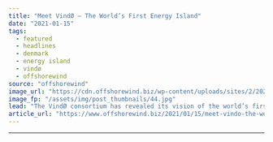 ```yaml
---
title: "Meet VindØ – The World’s First Energy Island"
date: "2021-01-15"
tags: 
  - featured
  - headlines
  - denmark
  - energy island
  - vindø
  - offshorewind
source: "offshorewind"
image_url: "https://cdn.offshorewind.biz/wp-content/uploads/sites/2/2021/01/15100007/Meet-Vind%C3%98-The-Worlds-First-Energy-Island.jpg"
image_fp: "/assets/img/post_thumbnails/44.jpg"
lead: "The VindØ consortium has revealed its vision of the world’s first energy island. The"
article_url: "https://www.offshorewind.biz/2021/01/15/meet-vindo-the-worlds-first-energy-island/"
---
```


---
